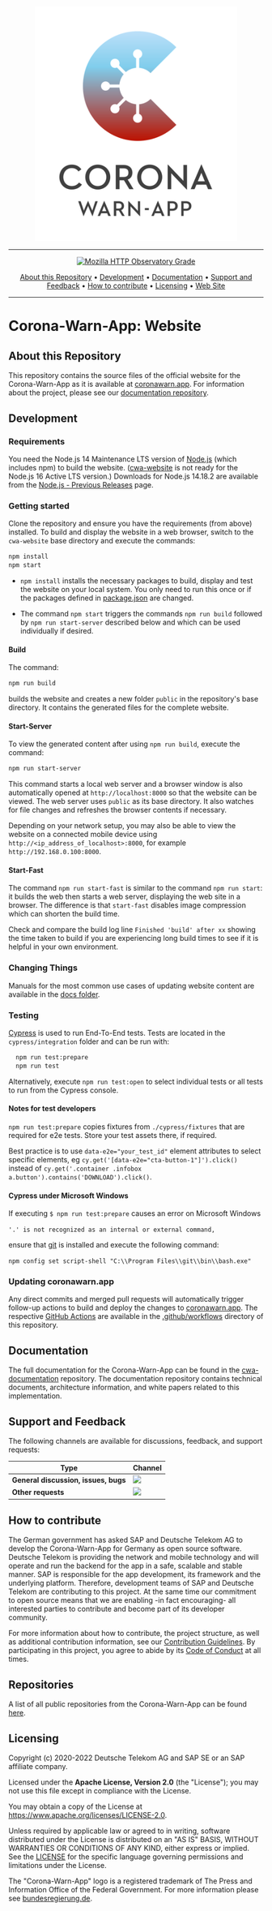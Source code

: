 <p align="center">
 <a href="https://www.coronawarn.app/en/"><img src="https://raw.githubusercontent.com/corona-warn-app/cwa-documentation/master/images/CWA_title.png" width="400"></a>
</p>

<hr />

<p align="center">
    <a href="https://observatory.mozilla.org/analyze/coronawarn.app" title="Latest Results"><img src="https://img.shields.io/mozilla-observatory/grade/coronawarn.app" alt="Mozilla HTTP Observatory Grade"></a>
</p>
<p align="center">
    <a href="#about-this-repository">About this Repository</a> •
    <a href="#development">Development</a> •
    <a href="#documentation">Documentation</a> •
    <a href="#support-and-feedback">Support and Feedback</a> •
    <a href="#how-to-contribute">How to contribute</a> •
    <a href="#licensing">Licensing</a> •
    <a href="https://www.coronawarn.app/en/">Web Site</a>
</p>
<hr />

# Corona-Warn-App: Website

## About this Repository

This repository contains the source files of the official website for the Corona-Warn-App as it is available at [coronawarn.app](https://coronawarn.app). For information about the project, please see our [documentation repository](https://github.com/corona-warn-app/cwa-documentation).

## Development

### Requirements

You need the Node.js 14 Maintenance LTS version of [Node.js](https://nodejs.org/en/) (which includes npm) to build the website. ([cwa-website](https://github.com/corona-warn-app/cwa-website) is not ready for the Node.js 16 Active LTS version.) Downloads for Node.js 14.18.2 are available from the [Node.js - Previous Releases](https://nodejs.org/en/download/releases/) page.

### Getting started

Clone the repository and ensure you have the requirements (from above) installed. To build and display the website in a web browser, switch to the `cwa-website` base directory and execute the commands:

```bash
npm install
npm start
```

- `npm install` installs the necessary packages to build, display and test the website on your local system. You only need to run this once or if the packages defined in [package.json](https://github.com/corona-warn-app/cwa-website/blob/master/package.json) are changed.

- The command `npm start` triggers the commands `npm run build` followed by `npm run start-server` described below and which can be used individually if desired.

#### Build

The command:
```bash
npm run build
```
builds the website and creates a new folder `public` in the repository's base directory. It contains the generated files for the complete website.

#### Start-Server

To view the generated content after using `npm run build`, execute the command:

```bash
npm run start-server
```

This command starts a local web server and a browser window is also automatically opened at `http://localhost:8000` so that the website can be viewed. The web server uses `public` as its base directory. It also watches for file changes and refreshes the browser contents if necessary.

Depending on your network setup, you may also be able to view the website on a connected mobile device using `http://<ip_address_of_localhost>:8000`, for example `http://192.168.0.100:8000`.

#### Start-Fast

The command `npm run start-fast` is similar to the command `npm run start`: it builds the web then starts a web server, displaying the web site in a browser. The difference is that `start-fast` disables image compression which can shorten the build time.

Check and compare the build log line `Finished 'build' after xx` showing the time taken to build if you are experiencing long build times to see if it is helpful in your own environment.

### Changing Things

Manuals for the most common use cases of updating website content are available in the [docs folder](./docs/).

### Testing

[Cypress](https://docs.cypress.io/guides/overview/why-cypress.html#In-a-nutshell) is used to run End-To-End tests. Tests are located in the `cypress/integration` folder and can be run with:

```bash
  npm run test:prepare
  npm run test
```
Alternatively, execute `npm run test:open` to select individual tests or all tests to run from the Cypress console.

#### Notes for test developers

`npm run test:prepare` copies fixtures from `./cypress/fixtures` that are required for e2e tests. Store your test assets there, if required.

Best practice is to use `data-e2e="your_test_id"` element attributes to select specific elements, eg `cy.get('[data-e2e="cta-button-1"]').click()` instead of `cy.get('.container .infobox a.button').contains('DOWNLOAD').click()`.

#### Cypress under Microsoft Windows

If executing `$ npm run test:prepare` causes an error on Microsoft Windows

`'.' is not recognized as an internal or external command,`

ensure that [git](https://git-scm.com/downloads) is installed and execute the following command:

`npm config set script-shell "C:\\Program Files\\git\\bin\\bash.exe"`

### Updating coronawarn.app

Any direct commits and merged pull requests will automatically trigger follow-up actions to build and deploy the changes to [coronawarn.app](https://coronawarn.app). The respective [GitHub Actions](https://github.com/features/actions) are available in the [.github/workflows](.github/workflows) directory of this repository.

## Documentation

The full documentation for the Corona-Warn-App can be found in the [cwa-documentation](https://github.com/corona-warn-app/cwa-documentation) repository. The documentation repository contains technical documents, architecture information, and white papers related to this implementation.

## Support and Feedback

The following channels are available for discussions, feedback, and support requests:

| Type                     | Channel                                                |
| ------------------------ | ------------------------------------------------------ |
| **General discussion, issues, bugs**   | <a href="https://github.com/corona-warn-app/cwa-website/issues/new/choose" title="General Discussion"><img src="https://img.shields.io/github/issues/corona-warn-app/cwa-website?style=flat-square"></a> </a>   |
| **Other requests**    | <a href="mailto:corona-warn-app.opensource@sap.com" title="Email CWA Team"><img src="https://img.shields.io/badge/email-CWA%20team-green?logo=mail.ru&style=flat-square&logoColor=white"></a> |

## How to contribute

The German government has asked SAP and Deutsche Telekom AG to develop the Corona-Warn-App for Germany as open source software. Deutsche Telekom is providing the network and mobile technology and will operate and run the backend for the app in a safe, scalable and stable manner. SAP is responsible for the app development, its framework and the underlying platform. Therefore, development teams of SAP and Deutsche Telekom are contributing to this project. At the same time our commitment to open source means that we are enabling -in fact encouraging- all interested parties to contribute and become part of its developer community.

For more information about how to contribute, the project structure, as well as additional contribution information, see our [Contribution Guidelines](./CONTRIBUTING.md). By participating in this project, you agree to abide by its [Code of Conduct](./CODE_OF_CONDUCT.md) at all times.

## Repositories

A list of all public repositories from the Corona-Warn-App can be found [here](https://github.com/corona-warn-app/cwa-documentation/blob/master/README.md#repositories).

## Licensing

Copyright (c) 2020-2022 Deutsche Telekom AG and SAP SE or an SAP affiliate company.

Licensed under the **Apache License, Version 2.0** (the "License"); you may not use this file except in compliance with the License.

You may obtain a copy of the License at https://www.apache.org/licenses/LICENSE-2.0.

Unless required by applicable law or agreed to in writing, software distributed under the License is distributed on an "AS IS" BASIS, WITHOUT WARRANTIES OR CONDITIONS OF ANY KIND, either express or implied. See the [LICENSE](./LICENSE) for the specific language governing permissions and limitations under the License.

The "Corona-Warn-App" logo is a registered trademark of The Press and Information Office of the Federal Government. For more information please see [bundesregierung.de](https://www.bundesregierung.de/breg-en/federal-government/federal-press-office).
